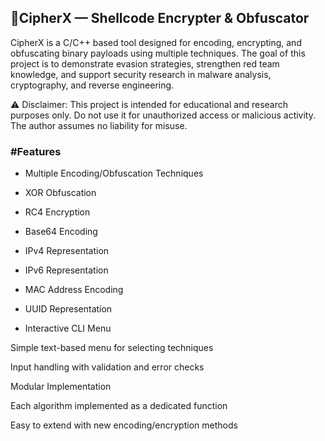 <h2> 🔐CipherX — Shellcode Encrypter & Obfuscator </h2>

CipherX is a C/C++ based tool designed for encoding, encrypting, and obfuscating binary payloads using multiple techniques. The goal of this project is to demonstrate evasion strategies, strengthen red team knowledge, and support security research in malware analysis, cryptography, and reverse engineering.

⚠️ Disclaimer: This project is intended for educational and research purposes only. Do not use it for unauthorized access or malicious activity. The author assumes no liability for misuse.

<h3>#Features</h3>

- Multiple Encoding/Obfuscation Techniques

-   XOR Obfuscation

-   RC4 Encryption

-   Base64 Encoding
 
-   IPv4 Representation

-   IPv6 Representation

-   MAC Address Encoding

-   UUID Representation

-   Interactive CLI Menu

Simple text-based menu for selecting techniques

Input handling with validation and error checks

Modular Implementation

Each algorithm implemented as a dedicated function

Easy to extend with new encoding/encryption methods
